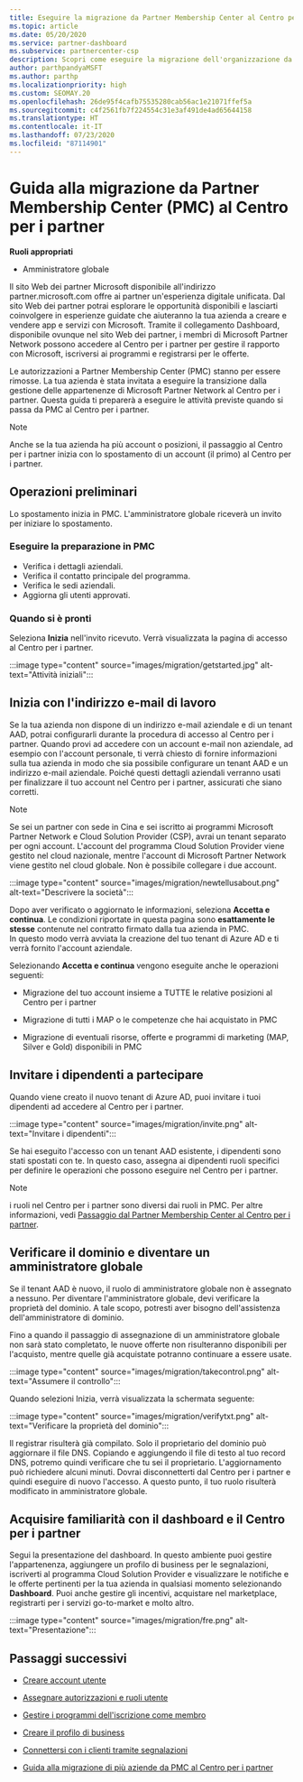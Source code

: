 ```yaml
---
title: Eseguire la migrazione da Partner Membership Center al Centro per i partner
ms.topic: article
ms.date: 05/20/2020
ms.service: partner-dashboard
ms.subservice: partnercenter-csp
description: Scopri come eseguire la migrazione dell'organizzazione da Partner Membership Center (PMC) al Centro per i partner.
author: parthpandyaMSFT
ms.author: parthp
ms.localizationpriority: high
ms.custom: SEOMAY.20
ms.openlocfilehash: 26de95f4cafb75535280cab56ac1e21071ffef5a
ms.sourcegitcommit: c4f2561fb7f224554c31e3af491de4ad65644158
ms.translationtype: HT
ms.contentlocale: it-IT
ms.lasthandoff: 07/23/2020
ms.locfileid: "87114901"
---
```

# <a name="guide-to-migrating-from-pmc-to-partner-center"></a>Guida alla migrazione da Partner Membership Center (PMC) al Centro per i partner

**Ruoli appropriati**

- Amministratore globale

Il sito Web dei partner Microsoft disponibile all'indirizzo partner.microsoft.com offre ai partner un'esperienza digitale unificata. Dal sito Web dei partner potrai esplorare le opportunità disponibili e lasciarti coinvolgere in esperienze guidate che aiuteranno la tua azienda a creare e vendere app e servizi con Microsoft. Tramite il collegamento Dashboard, disponibile ovunque nel sito Web dei partner, i membri di Microsoft Partner Network possono accedere al Centro per i partner per gestire il rapporto con Microsoft, iscriversi ai programmi e registrarsi per le offerte.

Le autorizzazioni a Partner Membership Center (PMC) stanno per essere rimosse. La tua azienda è stata invitata a eseguire la transizione dalla gestione delle appartenenze di Microsoft Partner Network al Centro per i partner. Questa guida ti preparerà a eseguire le attività previste quando si passa da PMC al Centro per i partner.

>[!NOTE]
>Anche se la tua azienda ha più account o posizioni, il passaggio al Centro per i partner inizia con lo spostamento di un account (il primo) al Centro per i partner.

## <a name="get-started"></a>Operazioni preliminari

Lo spostamento inizia in PMC. L'amministratore globale riceverà un invito per iniziare lo spostamento.

### <a name="prepare-in-pmc"></a>Eseguire la preparazione in PMC

- Verifica i dettagli aziendali.
- Verifica il contatto principale del programma.
- Verifica le sedi aziendali.
- Aggiorna gli utenti approvati.

### <a name="when-youre-ready"></a>Quando si è pronti

Seleziona **Inizia** nell'invito ricevuto. Verrà visualizzata la pagina di accesso al Centro per i partner.

:::image type="content" source="images/migration/getstarted.jpg" alt-text="Attività iniziali":::

## <a name="start-with-your-work-email"></a>Inizia con l'indirizzo e-mail di lavoro

Se la tua azienda non dispone di un indirizzo e-mail aziendale e di un tenant AAD, potrai configurarli durante la procedura di accesso al Centro per i partner. Quando provi ad accedere con un account e-mail non aziendale, ad esempio con l'account personale, ti verrà chiesto di fornire informazioni sulla tua azienda in modo che sia possibile configurare un tenant AAD e un indirizzo e-mail aziendale. Poiché questi dettagli aziendali verranno usati per finalizzare il tuo account nel Centro per i partner, assicurati che siano corretti.

>[!NOTE]
>Se sei un partner con sede in Cina e sei iscritto ai programmi Microsoft Partner Network e Cloud Solution Provider (CSP), avrai un tenant separato per ogni account. L'account del programma Cloud Solution Provider viene gestito nel cloud nazionale, mentre l'account di Microsoft Partner Network viene gestito nel cloud globale. Non è possibile collegare i due account.

:::image type="content" source="images/migration/newtellusabout.png" alt-text="Descrivere la società":::

Dopo aver verificato o aggiornato le informazioni, seleziona **Accetta e continua**.
Le condizioni riportate in questa pagina sono **esattamente le stesse** contenute nel contratto firmato dalla tua azienda in PMC.  
In questo modo verrà avviata la creazione del tuo tenant di Azure AD e ti verrà fornito l'account aziendale.

Selezionando **Accetta e continua** vengono eseguite anche le operazioni seguenti:

- Migrazione del tuo account insieme a TUTTE le relative posizioni al Centro per i partner

- Migrazione di tutti i MAP o le competenze che hai acquistato in PMC

- Migrazione di eventuali risorse, offerte e programmi di marketing (MAP, Silver e Gold) disponibili in PMC

## <a name="invite-employees-to-join-you"></a>Invitare i dipendenti a partecipare

Quando viene creato il nuovo tenant di Azure AD, puoi invitare i tuoi dipendenti ad accedere al Centro per i partner.

:::image type="content" source="images/migration/invite.png" alt-text="Invitare i dipendenti":::

Se hai eseguito l'accesso con un tenant AAD esistente, i dipendenti sono stati spostati con te. In questo caso, assegna ai dipendenti ruoli specifici per definire le operazioni che possono eseguire nel Centro per i partner. 

>[!NOTE] 
>i ruoli nel Centro per i partner sono diversi dai ruoli in PMC. Per altre informazioni, vedi [Passaggio dal Partner Membership Center al Centro per i partner](move-pmc-pc-map.md).

## <a name="verify-your-domain-and-become-a-global-admin"></a>Verificare il dominio e diventare un amministratore globale  

Se il tenant AAD è nuovo, il ruolo di amministratore globale non è assegnato a nessuno. Per diventare l'amministratore globale, devi verificare la proprietà del dominio. A tale scopo, potresti aver bisogno dell'assistenza dell'amministratore di dominio.

Fino a quando il passaggio di assegnazione di un amministratore globale non sarà stato completato, le nuove offerte non risulteranno disponibili per l'acquisto, mentre quelle già acquistate potranno continuare a essere usate.

:::image type="content" source="images/migration/takecontrol.png" alt-text="Assumere il controllo":::

Quando selezioni Inizia, verrà visualizzata la schermata seguente:

:::image type="content" source="images/migration/verifytxt.png" alt-text="Verificare la proprietà del dominio":::

Il registrar risulterà già compilato. Solo il proprietario del dominio può aggiornare il file DNS. Copiando e aggiungendo il file di testo al tuo record DNS, potremo quindi verificare che tu sei il proprietario. L'aggiornamento può richiedere alcuni minuti. Dovrai disconnetterti dal Centro per i partner e quindi eseguire di nuovo l'accesso. A questo punto, il tuo ruolo risulterà modificato in amministratore globale.

## <a name="get-acquainted-with-your-dashboard-and-partner-center"></a>Acquisire familiarità con il dashboard e il Centro per i partner

Segui la presentazione del dashboard. In questo ambiente puoi gestire l'appartenenza, aggiungere un profilo di business per le segnalazioni, iscriverti al programma Cloud Solution Provider e visualizzare le notifiche e le offerte pertinenti per la tua azienda in qualsiasi momento selezionando **Dashboard**. Puoi anche gestire gli incentivi, acquistare nel marketplace, registrarti per i servizi go-to-market e molto altro.  

:::image type="content" source="images/migration/fre.png" alt-text="Presentazione":::

## <a name="next-steps"></a>Passaggi successivi

- [Creare account utente](create-user-accounts-and-set-permissions.md)

- [Assegnare autorizzazioni e ruoli utente](permissions-overview.md)

- [Gestire i programmi dell'iscrizione come membro](renew-mpn-offers.md)

- [Creare il profilo di business](create-a-marketing-profile.md)

- [Connettersi con i clienti tramite segnalazioni](responding-to-referrals.md)

- [Guida alla migrazione di più aziende da PMC al Centro per i partner](move-multiple-companies.md)
